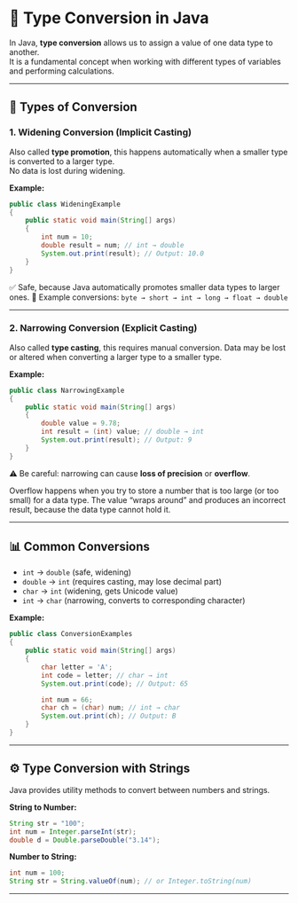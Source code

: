 # 🔄 Type Conversion in Java

In Java, **type conversion** allows us to assign a value of one data type to another.  
It is a fundamental concept when working with different types of variables and performing calculations.

---

## 📌 Types of Conversion

### 1. Widening Conversion (Implicit Casting)

Also called **type promotion**, this happens automatically when a smaller type is converted to a larger type.  
No data is lost during widening.

**Example:**

```java
public class WideningExample
{
    public static void main(String[] args)
    {
        int num = 10;
        double result = num; // int → double
        System.out.print(result); // Output: 10.0
    }
}
```

✅ Safe, because Java automatically promotes smaller data types to larger ones.
📌 Example conversions:
`byte → short → int → long → float → double`

---

### 2. Narrowing Conversion (Explicit Casting)

Also called **type casting**, this requires manual conversion.
Data may be lost or altered when converting a larger type to a smaller type.

**Example:**

```java
public class NarrowingExample
{
    public static void main(String[] args)
    {
        double value = 9.78;
        int result = (int) value; // double → int
        System.out.print(result); // Output: 9
    }
}
```

⚠️ Be careful: narrowing can cause **loss of precision** or **overflow**.

Overflow happens when you try to store a number that is too large (or too small) for a data type.
The value “wraps around” and produces an incorrect result, because the data type cannot hold it.

---

## 📊 Common Conversions

- `int` → `double` (safe, widening)
- `double` → `int` (requires casting, may lose decimal part)
- `char` → `int` (widening, gets Unicode value)
- `int` → `char` (narrowing, converts to corresponding character)

**Example:**

```java
public class ConversionExamples
{
    public static void main(String[] args)
    {
        char letter = 'A';
        int code = letter; // char → int
        System.out.print(code); // Output: 65

        int num = 66;
        char ch = (char) num; // int → char
        System.out.print(ch); // Output: B
    }
}
```

---

## ⚙️ Type Conversion with Strings

Java provides utility methods to convert between numbers and strings.

**String to Number:**

```java
String str = "100";
int num = Integer.parseInt(str);
double d = Double.parseDouble("3.14");
```

**Number to String:**

```java
int num = 100;
String str = String.valueOf(num); // or Integer.toString(num)
```

---
